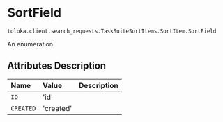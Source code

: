 # SortField
`toloka.client.search_requests.TaskSuiteSortItems.SortItem.SortField`

An enumeration.

## Attributes Description

| Name | Value | Description |
| :------| :-----------| :----------| 
`ID`|'id'|<p></p>
`CREATED`|'created'|<p></p>
